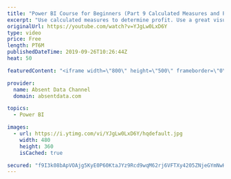 ```yaml
---
title: "Power BI Course for Beginners (Part 9 Calculated Measures and Profit)"
excerpt: "Use calculated measures to determine profit. Use a great visuals to determine where the company is losing money."
originalUrl: https://youtube.com/watch?v=YJgLw0LxD6Y
type: video
price: Free
length: PT6M
publishedDateTime: 2019-09-26T10:26:44Z
heat: 50

featuredContent: "<iframe width=\"800\" height=\"500\" frameborder=\"0\" src=\"https://www.youtube.com/embed/YJgLw0LxD6Y\" allow=\"accelerometer; autoplay; encrypted-media; gyroscope; picture-in-picture\" allowfullscreen></iframe>"

provider:
  name: Absent Data Channel
  domain: absentdata.com

topics:
  - Power BI

images:
  - url: https://i.ytimg.com/vi/YJgLw0LxD6Y/hqdefault.jpg
    width: 480
    height: 360
    isCached: true

secured: "f9I3k08bApVOAjg5KyE0P60KtaJYz9Rcd9wqM62rj6VFTXy4205ZNjeGYmNwHEdhpqh0IG2x+/CHLu1C5b2aCnEAtVQpA3tJfi0s8tXR8goHwKnfZLYmb1Opqk5GyW0aQhgzavaT6q13EBFQwJzXDLaRiN6xB0oFOs6R7mfMgpW0z/fC8FqFY+i2j7WGYj9HlaoZzds5riMTxbko7T0kVOqXhPeO7bnAZ5Ha0szm9Kee2SJnweZ1WmHvkfnrDAXmUFr+GFqHOUIvYAXaXKsExTGUA4kEWtXg8p9Jphb8DGPgv0pd8rAmvkU2n4SqKmfmHJVEy0BbE458LLkqqAJvu/CGEN4W+9jrvUDJ+aILS4evZX5e9tMQOcQEtt4lQ0g3u+QSde4kp0fhS6RYxQ72k9x9UDypTX1wgwt6AKSjyEs=;ULOkRn1Arb5toFloUBQZRQ=="
---
```


